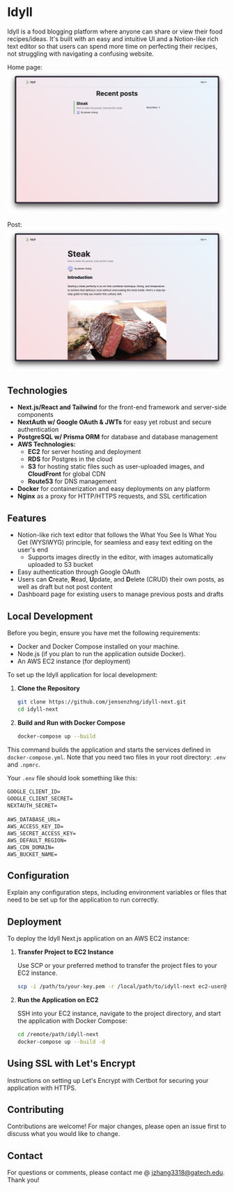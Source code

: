 
# Idyll 

Idyll is a food blogging platform where anyone can share or view their food recipes/ideas. It's built with an easy and intuitive UI and a Notion-like rich text editor so that users can spend more time on perfecting their recipes, not struggling with navigating a confusing website.

Home page:
![HomePage](/images/idyll_home.png)

Post:
![PostPage](/images/idyll_post.png)

## Technologies
- **Next.js/React and Tailwind** for the front-end framework and server-side components
- **NextAuth w/ Google OAuth & JWTs** for easy yet robust and secure authentication
- **PostgreSQL w/ Prisma ORM** for database and database management
- **AWS Technologies:**
    - **EC2** for server hosting and deployment 
    - **RDS** for Postgres in the cloud 
    - **S3** for hosting static files such as user-uploaded images, and **CloudFront** for global CDN
    - **Route53** for DNS management
- **Docker** for containerization and easy deployments on any platform
- **Nginx** as a proxy for HTTP/HTTPS requests, and SSL certification


## Features
- Notion-like rich text editor that follows the What You See Is What You Get (WYSIWYG) principle, for seamless and easy text editing on the user's end
    - Supports images directly in the editor, with images automatically uploaded to S3 bucket
- Easy authentication through Google OAuth
- Users can **C**reate, **R**ead, **U**pdate, and **D**elete (CRUD) their own posts, as well as draft but not post content
- Dashboard page for existing users to manage previous posts and drafts

## Local Development

Before you begin, ensure you have met the following requirements:

- Docker and Docker Compose installed on your machine.
- Node.js (if you plan to run the application outside Docker).
- An AWS EC2 instance (for deployment)

To set up the Idyll application for local development:

1. **Clone the Repository**

    ```sh
    git clone https://github.com/jensenzhng/idyll-next.git
    cd idyll-next
    ```

2. **Build and Run with Docker Compose**

    ```sh
    docker-compose up --build
    ```

This command builds the application and starts the services defined in `docker-compose.yml`. Note that you need two files in your root directory: `.env` and `.npmrc`.

Your `.env` file should look something like this:
```
GOOGLE_CLIENT_ID=
GOOGLE_CLIENT_SECRET=
NEXTAUTH_SECRET=

AWS_DATABASE_URL=
AWS_ACCESS_KEY_ID=
AWS_SECRET_ACCESS_KEY=
AWS_DEFAULT_REGION=
AWS_CDN_DOMAIN=
AWS_BUCKET_NAME=
```

## Configuration

Explain any configuration steps, including environment variables or files that need to be set up for the application to run correctly.

## Deployment

To deploy the Idyll Next.js application on an AWS EC2 instance:

1. **Transfer Project to EC2 Instance**

    Use SCP or your preferred method to transfer the project files to your EC2 instance.

    ```sh
    scp -i /path/to/your-key.pem -r /local/path/to/idyll-next ec2-user@your-instance-public-ip:/remote/path
    ```

2. **Run the Application on EC2**

    SSH into your EC2 instance, navigate to the project directory, and start the application with Docker Compose:

    ```sh
    cd /remote/path/idyll-next
    docker-compose up --build -d
    ```

## Using SSL with Let's Encrypt

Instructions on setting up Let's Encrypt with Certbot for securing your application with HTTPS.

## Contributing

Contributions are welcome! For major changes, please open an issue first to discuss what you would like to change.

## Contact

For questions or comments, please contact me @ jzhang3318@gatech.edu. Thank you!
